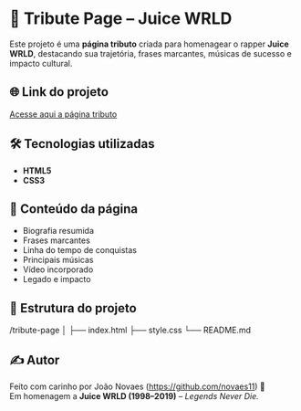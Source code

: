 # 🎤 Tribute Page – Juice WRLD

Este projeto é uma **página tributo** criada para homenagear o rapper **Juice WRLD**, destacando sua trajetória, frases marcantes, músicas de sucesso e impacto cultural.

## 🌐 Link do projeto
<a href="">
  Acesse aqui a página tributo
</a>

## 🛠️ Tecnologias utilizadas

- **HTML5**
- **CSS3**

## 🧠 Conteúdo da página

- Biografia resumida
- Frases marcantes
- Linha do tempo de conquistas
- Principais músicas
- Vídeo incorporado
- Legado e impacto

## 📁 Estrutura do projeto

/tribute-page
│
├── index.html
├── style.css
└── README.md

## ✍️ Autor

Feito com carinho por João Novaes (https://github.com/novaes11) 💜  
Em homenagem a **Juice WRLD (1998–2019)** – *Legends Never Die.*


